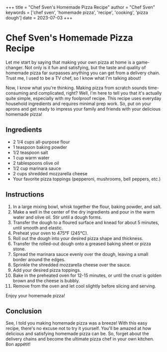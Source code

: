 
+++
title = "Chef Sven's Homemade Pizza Recipe"
author = "Chef Sven"
keywords = ['chef sven', 'homemade pizza', 'recipe', 'cooking', 'pizza dough']
date = 2023-07-03
+++
# Chef Sven's Homemade Pizza Recipe

Let me start by saying that making your own pizza at home is a game-changer. Not only is it fun and satisfying, but the taste and quality of homemade pizza far surpasses anything you can get from a delivery chain. Trust me, I used to be a TV chef, so I know what I'm talking about!

Now, I know what you're thinking. Making pizza from scratch sounds time-consuming and complicated, right? Well, I'm here to tell you that it's actually quite simple, especially with my foolproof recipe. This recipe uses everyday household ingredients and requires minimal prep work. So, put on your aprons and get ready to impress your family and friends with your delicious homemade pizza!

## Ingredients

- 2 1/4 cups all-purpose flour
- 1 teaspoon baking powder
- 1/2 teaspoon salt
- 1 cup warm water
- 2 tablespoons olive oil
- 1/2 cup marinara sauce
- 2 cups shredded mozzarella cheese
- Your favorite pizza toppings (pepperoni, mushrooms, bell peppers, etc.)

## Instructions

1. In a large mixing bowl, whisk together the flour, baking powder, and salt.
2. Make a well in the center of the dry ingredients and pour in the warm water and olive oil. Stir until a dough forms.
3. Transfer the dough to a floured surface and knead for about 5 minutes, until smooth and elastic.
4. Preheat your oven to 475°F (245°C).
5. Roll out the dough into your desired pizza shape and thickness.
6. Transfer the rolled-out dough onto a greased baking sheet or pizza stone.
7. Spread the marinara sauce evenly over the dough, leaving a small border around the edges.
8. Sprinkle the shredded mozzarella cheese over the sauce.
9. Add your desired pizza toppings.
10. Bake in the preheated oven for 12-15 minutes, or until the crust is golden brown and the cheese is bubbly.
11. Remove from the oven and let cool slightly before slicing and serving.

Enjoy your homemade pizza!

## Conclusion

See, I told you making homemade pizza was a breeze! With this easy recipe, there's no excuse not to try it yourself. You'll be amazed at how delicious and satisfying homemade pizza can be. So, forget about the delivery chains and become the ultimate pizza chef in your own kitchen. Bon appétit!
